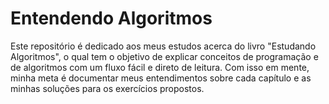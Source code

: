 # Entendendo Algoritmos
Este repositório é dedicado aos meus estudos acerca do livro "Estudando Algoritmos", o qual tem o objetivo de explicar conceitos de programação e de algoritmos com um fluxo fácil e direto de leitura. Com isso em mente, minha meta é documentar meus entendimentos sobre cada capítulo e as minhas soluções para os exercícios propostos. 
